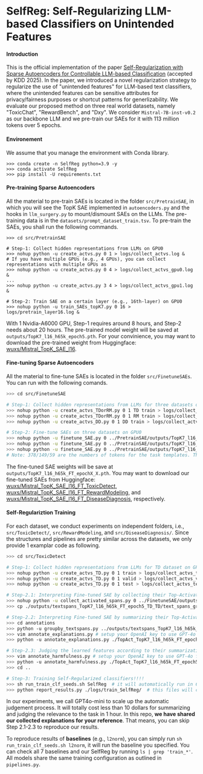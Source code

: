 # SelfReg: Self-Regularizing LLM-based Classifiers on Unintended Features

#### Introduction

This is the official implementation of the paper [Self-Regularization with Sparse Autoencoders for Controllable LLM-based Classification](https://arxiv.org/abs/2502.14133) (accepted by KDD 2025). In the paper, we introduced a novel regularization strategy to regularize the use of "unintended features" for LLM-based text classifiers, where the unintended features can be sensitive attributes for privacy/fairness purposes or shortcut patterns for generlizability. We evaluate our proposed method on three real world datasets, namely "ToxicChat",  "RewardBench", and "Dxy". We consider `Mistral-7B-inst-v0.2` as our backbone LLM and we pre-train our SAEs for it with 113 million tokens over 5 epochs. 

#### Environement

We assume that you manage the environment with Conda library.

```shell
>>> conda create -n SelfReg python=3.9 -y
>>> conda activate SelfReg
>>> pip install -U requirements.txt
```

#### Pre-training Sparse Autoencoders

All the material to pre-train SAEs is located in the folder ``src/PretrainSAE``, in which you will see the TopK SAE implemented in ``autoencoders.py`` and the hooks in ``llm_surgery.py`` to mount/dismount SAEs on the LLMs. The pre-training data is in the ``datasets/prompt_dataset_train.tsv``. To pre-train the SAEs, you shall run the following commands. 

```shell
>>> cd src/PretrainSAE

# Step-1: Collect hidden representations from LLMs on GPU0
>>> nohup python -u create_actvs.py 0 1 > logs/collect_actvs.log & 
# If you have multiple GPUs (e.g., 4 GPUs), you can collect representations with multiple GPUs as
>>> nohup python -u create_actvs.py 0 4 > logs/collect_actvs_gpu0.log & 
...
>>> nohup python -u create_actvs.py 3 4 > logs/collect_actvs_gpu1.log & 

# Step-2: Train SAE on a certain layer (e.g., 16th-layer) on GPU0
>>> nohup python -u train_SAEs_topK7.py 0 16 > logs/pretrain_layer16.log &
```

With 1 Nvidia-A6000 GPU, Step-1 requires around 8 hours, and Step-2 needs about 20 hours. The pre-trained model weight will be saved at ``outputs/TopK7_l16_h65k_epoch5.pth``. For your convinience, you may want to download the pre-trained weight from Huggingface: [wuxs/Mistral_TopK_SAE_l16](https://huggingface.co/wuxs/Mistral_TopK_SAE_l16).

#### Fine-tuning Sparse Autoencoders

All the material to fine-tune SAEs is located in the folder ``src/FinetuneSAEs``. You can run with the following comands.

```bash
>>> cd src/FinetuneSAE

# Step-1: Collect hidden representations from LLMs for three datasets on GPU0:
>>> nohup python -u create_actvs_TDorRM.py 0 1 TD train > logs/collect_actvs_TD.log & 378
>>> nohup python -u create_actvs_TDorRM.py 0 1 RM train > logs/collect_actvs_RM.log & 149 
>>> nohup python -u create_actvs_DD.py 0 1 DD train > logs/collect_actvs_DD.log & 59

# Step-2: Fine-tune SAEs on three datasets on GPU0
>>> nohup python -u finetune_SAE.py 0 ../PretrainSAE/outputs/TopK7_l16_h65k_epoch5.pth TD 378 5 > logs/finetune_TD.log &
>>> nohup python -u finetune_SAE.py 0 ../PretrainSAE/outputs/TopK7_l16_h65k_epoch5.pth RM 149 5 > logs/finetune_RM.log &
>>> nohup python -u finetune_SAE.py 0 ../PretrainSAE/outputs/TopK7_l16_h65k_epoch5.pth DD 59 40 > logs/finetune_DD.log &
# Note: 378/149/59 are the numbers of tokens for the task templates. The templates are the same for entries from the same dataset.
```

The fine-tuned SAE weights will be save at ``outputs/TopK7_l16_h65k_FT_epochX_X.pth``. You may want to download our fine-tuned SAEs from Huggingface: [wuxs/Mistral_TopK_SAE_l16_FT_ToxicDetect](https://huggingface.co/wuxs/Mistral_TopK_SAE_l16_FT_ToxicDetect), [wuxs/Mistral_TopK_SAE_l16_FT_RewardModeling](https://huggingface.co/wuxs/Mistral_TopK_SAE_l16_FT_RewardModeling), and [wuxs/Mistral_TopK_SAE_l16_FT_DiseaseDiagnosis](https://huggingface.co/wuxs/Mistral_TopK_SAE_l16_FT_DiseaseDiagnosis), respectively.

#### Self-Regulariztion Training 

For each dataset, we conduct experiments on independent folders, i.e., ``src/ToxicDetect/``, ``src/RewardModeling``, and ``src/DiseaseDiagnosis/``. Since the structures and pipelines are pretty similar across the datasets, we only provide 1 examplar code as following.

```bash
>>> cd src/ToxicDetect

# Step-1: Collect hidden representations from LLMs for TD dataset on GPU0
>>> nohup python -u create_actvs_TD.py 0 1 train > logs/collect_actvs_train.log &
>>> nohup python -u create_actvs_TD.py 0 1 valid > logs/collect_actvs_valid.log &
>>> nohup python -u create_actvs_TD.py 0 1 test > logs/collect_actvs_test.log &

# Step-2.1: Interpreting Fine-tuned SAE by collecting their Top-Activated features
>>> nohup python -u collect_activated_spans.py 0 ../FinetuneSAE/outputs/TopK7_l16_h65k_FT_epoch5_TD.pth 0 1 > logs/collect_textspans.log & # Note that, this script supports multi-processing running by set up GPU-idx 0 to others, and the total group 1 to the total number of GPUs you can use. 
>>> cp ./outputs/textspans_TopK7_l16_h65k_FT_epoch5_TD_TD/text_spans_group0.tsv ./outputs/textspans_TopK7_l16_h65k_FT_epoch5_TD_TD/full.tsv #You just need to concatenate all the subfiles to ``full.tsv`` will be fine.

# Step-2.2: Interpreting Fine-tuned SAE by summarizing their Top-Activated features
>>> cd annotations
>>> python -u groupby_textspans.py ../outputs/textspans_TopK7_l16_h65k_FT_epoch5_TD_TD/textspans_group0.tsv 
>>> vim annotate_explanations.py # setup your OpenAI key to use GPT-4o for fast explanation. It spends only a few dollars.
>>> python -u annotate_explanations.py ./TopAct_TopK7_l16_h65k_FT_epoch5_TD.tsv

# Step-2.3: Judging the learned features according to their summarizations.
>>> vim annotate_harmfulness.py # setup your OpenAI key to use GPT-4o for fast judging. It spends only a few dollars.
>>> python -u annotate_harmfulness.py ./TopAct_TopK7_l16_h65k_FT_epoch5_TD_explained.tsv
>>> cd ..

# Step-3: Training Self-Regularized classifiers!!!!
>>> sh run_train_clf_seeds.sh SelfReg  # it will automatically run in 6 random seeds, each of which will have their own logging file
>>> python report_results.py ./logs/train_SelfReg/  # this files will compute the average accuracy and F1 scores across the random seeds.The results from here is the numbers we reported in our paper
```

In our experiments, we call GPT4o-mini to scale up the automatic judgement process. It will totally cost less than 10 dollars for summarizing and judging the relevance to the task in 1 hour. In this repo, __we have shared our collected explanations for your reference__. That means, you can skip Step 2.1-2.3 to reproduce our results.

To reproduce results of __baselines__ (e.g., ``l2norm``), you can simply run ``sh run_train_clf_seeds.sh l2norm``, it will run the baseline you specified. You can check all 7 baselines and our SelfReg by running ``ls | grep 'train_*'``. All models share the same training configuration as outlined in ``pipelines.py``. 
